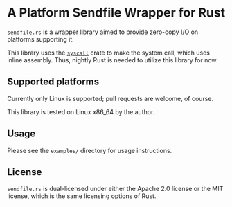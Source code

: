 # A Platform Sendfile Wrapper for Rust

`sendfile.rs` is a wrapper library aimed to provide zero-copy I/O on platforms supporting it.

This library uses the [`syscall`][syscall-crate] crate to make the system call, which uses inline assembly. Thus, nightly Rust is needed to utilize this library for now.

[syscall-crate]: https://github.com/kmcallister/syscall.rs


## Supported platforms

Currently only Linux is supported; pull requests are welcome, of course.

This library is tested on Linux x86\_64 by the author.


## Usage

Please see the `examples/` directory for usage instructions.


## License

`sendfile.rs` is dual-licensed under either the Apache 2.0 license or the MIT license, which is the same licensing options of Rust.

